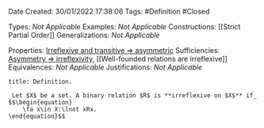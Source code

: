 <div class="topSpace"></div>

Date Created: 30/01/2022 17:38:06
Tags: #Definition #Closed 

Types: _Not Applicable_
Examples: _Not Applicable_
Constructions: [[Strict Partial Order]]
Generalizations: _Not Applicable_

Properties: [Irreflexive and transitive $\Rightarrow$ asymmetric](Irreflexive%20and%20transitive%20implies%20asymmetric.md)
Sufficiencies: [Asymmetry $\Rightarrow$ irreflexivity](Asymmetry%20implies%20irreflexivity.md), [[Well-founded relations are irreflexive]]
Equivalences: _Not Applicable_
Justifications: _Not Applicable_

``` ad-Definition
title: Definition.

_Let $X$ be a set. A binary relation $R$ is **irreflexive on $X$** if_
$$\begin{equation}
    \fa x\in X:\lnot xRx.
\end{equation}$$

```
